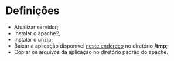 <h1>Definições</h1>
<ul>
    <li>Atualizar servidor;</li>
    <li>Instalar o apache2;</li>
    <li>Instalar o unzip;</li>
    <li>Baixar a aplicação disponível <a href="https://github.com/denilsonbonatti/linux-site-dio">neste endereço</a> no diretório <strong>/tmp</strong>;</li>
    <li>Copiar os arquivos da aplicação no diretório padrão do apache.</li>
</ul>
